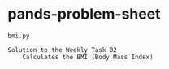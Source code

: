 # pands-problem-sheet
    bmi.py
    
    Solution to the Weekly Task 02
        Calculates the BMI (Body Mass Index)